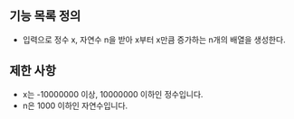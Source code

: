 ## 기능 목록 정의

- 입력으로 정수 x, 자연수 n을 받아 x부터 x만큼 증가하는 n개의 배열을 생성한다.


## 제한 사항

- x는 -10000000 이상, 10000000 이하인 정수입니다.
- n은 1000 이하인 자연수입니다.

